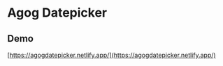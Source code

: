 # Agog Datepicker

## Demo

[https://agogdatepicker.netlify.app/](https://agogdatepicker.netlify.app/)
